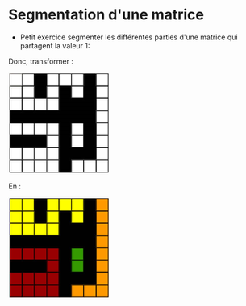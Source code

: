 # Segmentation d'une matrice

 - Petit exercice segmenter les différentes parties d'une matrice qui partagent la valeur 1:



Donc, transformer : 

![Matrice initiale](/images/matrice-intiale.jpg)



En :

![Matrice finale](/images/matrice-finale.jpg)



